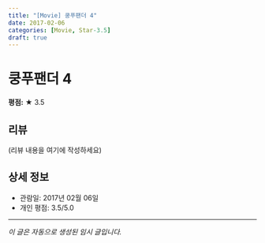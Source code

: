 ```yaml
---
title: "[Movie] 쿵푸팬더 4"
date: 2017-02-06
categories: [Movie, Star-3.5]
draft: true
---
```


# 쿵푸팬더 4

**평점:** ★ 3.5

## 리뷰

(리뷰 내용을 여기에 작성하세요)

## 상세 정보

- 관람일: 2017년 02월 06일
- 개인 평점: 3.5/5.0

---

*이 글은 자동으로 생성된 임시 글입니다.*
